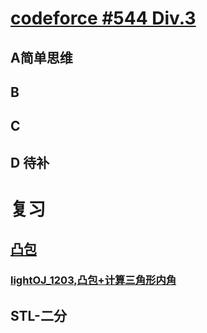 # [codeforce #544 Div.3](https://codeforces.com/contest/1133)
## A简单思维
## B
## C
## D 待补
# 复习
## [凸包](https://blog.csdn.net/u013377068/article/details/80095620)
### [lightOJ_1203,凸包+计算三角形内角](https://vjudge.net/problem/LightOJ-1203)
## STL-二分
